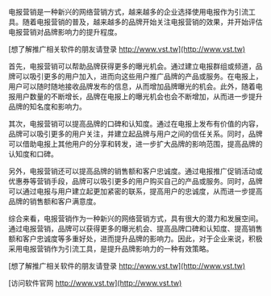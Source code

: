 电报营销是一种新兴的网络营销方式，越来越多的企业选择使用电报作为引流工具。随着电报营销的普及，越来越多的品牌开始关注电报营销的效果，并开始评估电报营销对品牌影响力的提升程度。

[想了解推广相关软件的朋友请登录 http://www.vst.tw](http://www.vst.tw)

首先，电报营销可以帮助品牌获得更多的曝光机会。通过建立电报群组或频道，品牌可以吸引更多的用户加入，进而向这些用户推广品牌的产品或服务。在电报上，用户可以随时随地接收品牌发布的信息，从而增加品牌曝光的机会。此外，随着电报用户数量的不断增长，品牌在电报上的曝光机会也会不断增加，从而进一步提升品牌的知名度和影响力。

其次，电报营销可以提高品牌的口碑和认知度。通过在电报上发布有价值的内容，品牌可以吸引更多的用户关注，并建立起品牌与用户之间的信任关系。同时，品牌可以借助电报上其他用户的分享和转发，进一步扩大品牌的影响范围，提高品牌的认知度和口碑。

另外，电报营销还可以提高品牌的销售额和客户忠诚度。通过电报推广促销活动或优惠券等营销手段，品牌可以吸引更多的用户购买自己的产品或服务。同时，品牌可以通过电报与用户建立起更加紧密的联系，提高用户的忠诚度，从而进一步提高品牌的销售额和客户满意度。

综合来看，电报营销作为一种新兴的网络营销方式，具有很大的潜力和发展空间。通过电报营销，品牌可以获得更多的曝光机会、提高品牌口碑和认知度、提高销售额和客户忠诚度等多重好处，进而提升品牌的影响力。因此，对于企业来说，积极采用电报营销作为引流工具，是提升品牌影响力的一种有效策略。

[想了解推广相关软件的朋友请登录 http://www.vst.tw](http://www.vst.tw)


[访问软件官网 http://www.vst.tw](http://www.vst.tw)
